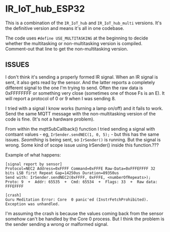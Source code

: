 # IR_IoT_hub_ESP32

This is a combination of the `IR_IoT_hub` and `IR_IoT_hub_multi` versions. It's the definitive version and means it's all in one codebase.

The code uses `#define USE_MULTITASKING` at the beginning to decide whether the multitasking or non-multitasking version is compiled. Comment-out that line to get the non-multitasking version.

## ISSUES

I don't think it's sending a properly formed IR signal. When an IR signal is sent, it also gets read by the sensor. And the latter reports a completely different signal to the one I'm trying to send. Often the raw data is 0xFFFFFFFF or something very close (sometimes one of those Fs is an E). It will report a protocol of 0 or 9 when I was sending 8.

I tried with a signal I know works (turning a lamp on/off) and it fails to work. Send the same MQTT message with the non-multitasking version of the code is fine. (It's not a hardware problem).

From within the mqttSubCallback() function I tried sending a signal with contsant values - eg, `IrSender.sendNEC(1, 0, 5);` - but this has the same issues. _Seomthing_ is being sent, so `IrSender()` is running. But the signal is wrong. Some kind of scope issue using IrSender() inside this function.???

Example of what happens:

```
[signal report by sensor]
Protocol=NEC2 Address=0xFFFF Command=0xFFFE Raw-Data=0xFFFEFFFF 32 bits LSB first Repeat Gap=14250us Duration=89350us
Send with: IrSender.sendNEC2(0xFFFF, 0xFFFE, <numberOfRepeats>);
Proto: 9  +  Addr: 65535  +  Cmd: 65534  +  Flags: 33  +  Raw data: FFFEFFFF

[crash]
Guru Meditation Error: Core  0 panic'ed (InstrFetchProhibited). Exception was unhandled.

```

I'm assuming the crash is because the values coming back from the sensor somehow can't be handled by the Core 0 process. But I think the problem is the sender sending a wrong or malformed signal.